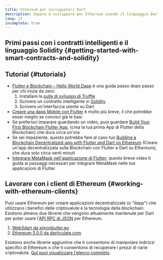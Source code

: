 ```yaml
---
title: Ethereum per sviluppatori Dart
description: Impara a sviluppare per Ethereum usando il linguaggio Dart
lang: it
incomplete: true
---
```


## Primi passi con i contratti intelligenti e il linguaggio Solidity \{#getting-started-with-smart-contracts-and-solidity}

## Tutorial \{#tutorials}

- [Flutter e Blockchain – Hello World Dapp](https://www.geeksforgeeks.org/flutter-and-blockchain-hello-world-dapp/) è una guida passo dopo passo per chi inizia da zero:
  1.  Installare la [suite di sviluppo di Truffle](https://www.trufflesuite.com/)
  2.  Scrivere un contratto intelligente in [Solidity](https://soliditylang.org/)
  3.  Scrivere un'interfaccia utente su Dart
- [Creare una dapp Mobile con Flutter](https://medium.com/dash-community/building-a-mobile-dapp-with-flutter-be945c80315a) è molto più breve, il che potrebbe esser meglio se conosci già le basi
- Se preferisci imparare guardando un video, puoi guardare [Build Your First Blockchain Flutter App](https://www.youtube.com/watch?v=3Eeh3pJ6PeA), (crea la tua prima App di Flutter della Blockchain) che dura circa un'ora
- Se sei impaziente, questo potrebbe fare al caso tuo [Building a Blockchain Decentralized-app with Flutter and Dart on Ethereum](https://www.youtube.com/watch?v=jaMFEOCq_1s) (Creare un'app decentralizzata sulla Blockchain con Flutter e Dart su Ethereum), che dura solo circa venti minuti
- [Integrare MetaMask nell'applicazione di Flutter](https://youtu.be/8qzVDje3IWk); questo breve video ti guida ai passaggi necessari per integrare MetaMask nelle tue applicazioni di Flutter

## Lavorare con i client di Ethereum \{#working-with-ethereum-clients}

Puoi usare Ethereum per creare applicazioni decentralizzate (o "dapp") che utilizzano i benefici delle criptovalute e la tecnologia della blockchain. Esistono almeno due librerie che vengono attualmente mantenute per Dart per poter usare l'[API RPC di JSON](/developers/docs/apis/json-rpc/) per Ethereum.

1. [Web3dart da simonbutler.eu](https://pub.dev/packages/web3dart)
1. [Ethereum 5.0.0 da darticulate.com](https://pub.dev/packages/ethereum)

Esistono anche librerie aggiuntive che ti consentono di manipolare indirizzi specifici di Ethereum o che ti consentono di recuperare i prezzi di varie criptovalute. [Qui puoi visualizzare l'elenco completo](https://pub.dev/dart/packages?q=ethereum).
